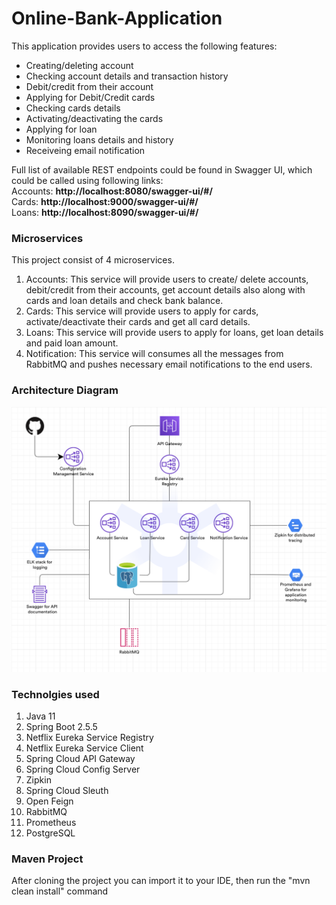 # Online-Bank-Application
This application provides users to access the following features:  
- Creating/deleting account  
- Checking account details and transaction history   
- Debit/credit from their account  
- Applying for Debit/Credit cards   
- Checking cards details  
- Activating/deactivating the cards  
- Applying for loan    
- Monitoring loans details and history  
- Receiveing email notification  

Full list of available REST endpoints could be found in Swagger UI, which could be called using following links:  
Accounts: **http://localhost:8080/swagger-ui/#/**  
Cards: **http://localhost:9000/swagger-ui/#/**  
Loans: **http://localhost:8090/swagger-ui/#/**


### Microservices  
This project consist of 4 microservices.  
1) Accounts: This service will provide users to create/ delete accounts, debit/credit from their accounts, get account details also along with cards and loan details
 and check bank balance.  
2) Cards: This service will provide users to apply for cards, activate/deactivate their cards and get all card details.  
3) Loans: This service will provide users to apply for loans, get loan details and paid loan amount.  
4) Notification: This service will consumes all the messages from RabbitMQ and pushes necessary email notifications to the end users.

### Architecture Diagram
<img src="images/Project Architecture Diagram.png" >

### Technolgies used
1) Java 11  
2) Spring Boot 2.5.5  
3) Netflix Eureka Service Registry  
4) Netflix Eureka Service Client  
5) Spring Cloud API Gateway  
6) Spring Cloud Config Server  
7) Zipkin  
8) Spring Cloud Sleuth  
9) Open Feign  
10) RabbitMQ  
11) Prometheus  
12) PostgreSQL  

### Maven Project  
After cloning the project you can import it to your IDE, then run the "mvn clean install" command  

